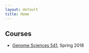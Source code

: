 ```yaml
---
layout: default
title: Home
---
```


## Courses

* [Genome Sciences 541](courses/GS541), Spring 2018
